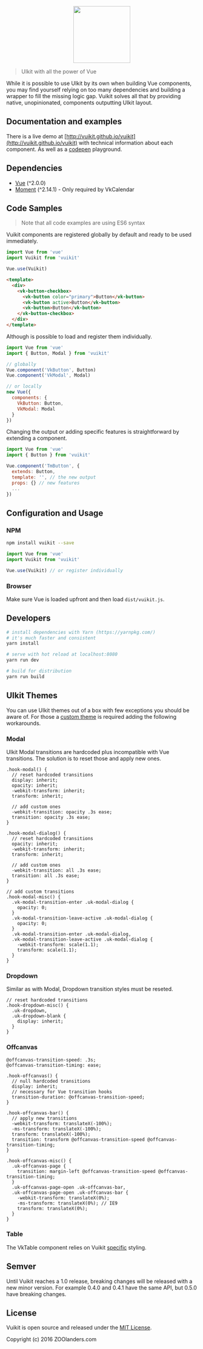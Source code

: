 <p align="center">
  <a href="https://vuikit.github.io/vuikit">
    <img width="150" src="https://cdn.rawgit.com/vuikit/vuikit/master/static/logo-vuikit.svg">
  </a>
</p>

> UIkit with all the power of Vue

While it is possible to use UIkit by its own when building Vue components, you may find yourself relying on too many dependencies and building a wrapper to fill the missing logic gap. Vuikit solves all that by providing native, unopinionated, components outputting UIkit layout.

## Documentation and examples

There is a live demo at [http://vuikit.github.io/vuikit](http://vuikit.github.io/vuikit) with technical information about each component. As well as a [codepen](http://codepen.io/miljan/pen/YWXVKj) playground.

## Dependencies

- [Vue](http://vuejs.org/) (^2.0.0)
- [Moment](http://momentjs.com/) (^2.14.1) - Only required by VkCalendar

## Code Samples
> Note that all code examples are using ES6 syntax

Vuikit components are registered globally by default and ready to be used immediately.

```js
import Vue from 'vue'
import Vuikit from 'vuikit'

Vue.use(Vuikit)
```
```html
<template>
  <div>
    <vk-button-checkbox>
      <vk-button color="primary">Button</vk-button>
      <vk-button active>Button</vk-button>
      <vk-button>Button</vk-button>
    </vk-button-checkbox>
  </div>
</template>
```

Although is possible to load and register them individually.

```js
import Vue from 'vue'
import { Button, Modal } from 'vuikit'

// globally
Vue.component('VkButton', Button)
Vue.component('VkModal', Modal)

// or locally
new Vue({
  components: {
    VkButton: Button,
    VkModal: Modal
  }
})
```

Changing the output or adding specific features is straightforward by extending a component.

```js
import Vue from 'vue'
import { Button } from 'vuikit'

Vue.component('TmButton', {
  extends: Button,
  template: '', // the new output
  props: {} // new features
  ...
})
```

## Configuration and Usage

### NPM

```bash
npm install vuikit --save
```
```js
import Vue from 'vue'
import Vuikit from 'vuikit'

Vue.use(Vuikit) // or register individually
```

### Browser

Make sure Vue is loaded upfront and then load `dist/vuikit.js`.

## Developers

``` bash
# install dependencies with Yarn (https://yarnpkg.com/)
# it's much faster and consistent
yarn install

# serve with hot reload at localhost:8080
yarn run dev

# build for distribution
yarn run build
```

## UIkit Themes

You can use UIkit themes out of a box with few exceptions you should be aware of. For those a [custom theme](https://getuikit.com/docs/documentation_create-a-theme.html) is required adding the following workarounds.

### Modal

UIkit Modal transitions are hardcoded plus incompatible with Vue transitions. The solution is to reset those and apply new ones.

```less
.hook-modal() {
  // reset hardcoded transitions
  display: inherit;
  opacity: inherit;
  -webkit-transform: inherit;
  transform: inherit;

  // add custom ones
  -webkit-transition: opacity .3s ease;
  transition: opacity .3s ease;
}

.hook-modal-dialog() {
  // reset hardcoded transitions
  opacity: inherit;
  -webkit-transform: inherit;
  transform: inherit;

  // add custom ones
  -webkit-transition: all .3s ease;
  transition: all .3s ease;
}

// add custom transitions
.hook-modal-misc() {
  .vk-modal-transition-enter .uk-modal-dialog {
    opacity: 0;
  }
  .vk-modal-transition-leave-active .uk-modal-dialog {
    opacity: 0;
  }
  .vk-modal-transition-enter .uk-modal-dialog,
  .vk-modal-transition-leave-active .uk-modal-dialog {
    -webkit-transform: scale(1.1);
    transform: scale(1.1);
  }
}
```

### Dropdown

Similar as with Modal, Dropdown transition styles must be reseted.

```less
// reset hardcoded transitions
.hook-dropdown-misc() {
  .uk-dropdown,
  .uk-dropdown-blank {
    display: inherit;
  }
}
```

### Offcanvas

```less
@offcanvas-transition-speed: .3s;
@offcanvas-transition-timing: ease;

.hook-offcanvas() {
  // null hardcoded transitions
  display: inherit;
  // necessary for Vue transition hooks
  transition-duration: @offcanvas-transition-speed;
}

.hook-offcanvas-bar() {
  // apply new transitions
  -webkit-transform: translateX(-100%);
  -ms-transform: translateX(-100%);
  transform: translateX(-100%);
  transition: transform @offcanvas-transition-speed @offcanvas-transition-timing;
}

.hook-offcanvas-misc() {
  .uk-offcanvas-page {
    transition: margin-left @offcanvas-transition-speed @offcanvas-transition-timing;
  }
  .uk-offcanvas-page-open .uk-offcanvas-bar,
  .uk-offcanvas-page-open .uk-offcanvas-bar {
    -webkit-transform: translateX(0%);
    -ms-transform: translateX(0%); // IE9
    transform: translateX(0%);
  }
}
```

### Table

The VkTable component relies on Vuikit [specific](https://github.com/vuikit/vuikit-theme/blob/master/src/vuikit/table.less) styling.

## Semver

Until Vuikit reaches a 1.0 release, breaking changes will be released with a new minor version. For example 0.4.0 and 0.4.1 have the same API, but 0.5.0 have breaking changes.

## License

Vuikit is open source and released under the [MIT License](LICENSE.md).

Copyright (c) 2016 ZOOlanders.com
